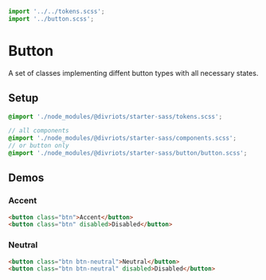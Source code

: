 ```js script
import '../../tokens.scss';
import '../button.scss';
```

# Button

A set of classes implementing diffent button types with all necessary states.

## Setup

```scss
@import './node_modules/@divriots/starter-sass/tokens.scss';

// all components
@import './node_modules/@divriots/starter-sass/components.scss';
// or button only
@import './node_modules/@divriots/starter-sass/button/button.scss';
```

## Demos

### Accent

```html preview-story
<button class="btn">Accent</button>
<button class="btn" disabled>Disabled</button>
```

### Neutral

```html preview-story
<button class="btn btn-neutral">Neutral</button>
<button class="btn btn-neutral" disabled>Disabled</button>
```
